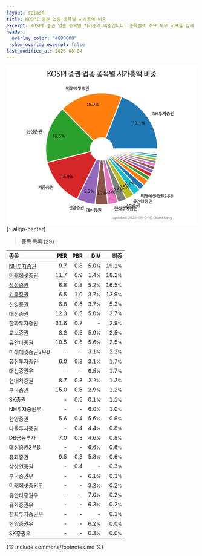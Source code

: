 ```yaml
---
layout: splash
title: KOSPI 증권 업종 종목별 시가총액 비중
excerpt: KOSPI 증권 업종 종목별 시가총액 비중입니다. 종목별로 주요 재무 지표를 함께 표시합니다.
header:
  overlay_color: "#800000"
  show_overlay_excerpt: false
last_modified_at: 2025-08-04
---
```



![KOSPI 증권 업종 종목별 시가총액 비중](/stats/sector/images/kospi_업종_증권_종목.png){: .align-center}


> **종목 목록 (29)**<a id="list"></a>

| **종목** | **PER** | **PBR** | **DIV** | **비중** |
| :------- | ------: | ------: | ------: | -------: |
| [NH투자증권](/005940/) | 9.7 | 0.8 | 5.0<small>%</small> | 19.1<small>%</small> |
| [미래에셋증권](/006800/) | 11.7 | 0.9 | 1.4<small>%</small> | 18.2<small>%</small> |
| [삼성증권](/016360/) | 6.8 | 0.8 | 5.2<small>%</small> | 16.5<small>%</small> |
| [키움증권](/039490/) | 6.5 | 1.0 | 3.7<small>%</small> | 13.9<small>%</small> |
| 신영증권 | 6.8 | 0.6 | 3.7<small>%</small> | 5.3<small>%</small> |
| 대신증권 | 12.3 | 0.5 | 5.0<small>%</small> | 3.7<small>%</small> |
| 한화투자증권 | 31.6 | 0.7 | - | 2.9<small>%</small> |
| 교보증권 | 8.2 | 0.5 | 5.9<small>%</small> | 2.5<small>%</small> |
| 유안타증권 | 10.5 | 0.5 | 5.6<small>%</small> | 2.5<small>%</small> |
| 미래에셋증권2우B | - | - | 3.1<small>%</small> | 2.2<small>%</small> |
| 유진투자증권 | 6.0 | 0.3 | 3.1<small>%</small> | 1.7<small>%</small> |
| 대신증권우 | - | - | 6.5<small>%</small> | 1.7<small>%</small> |
| 현대차증권 | 8.7 | 0.3 | 2.2<small>%</small> | 1.2<small>%</small> |
| 부국증권 | 15.0 | 0.6 | 2.9<small>%</small> | 1.2<small>%</small> |
| SK증권 | - | 0.5 | 0.1<small>%</small> | 1.1<small>%</small> |
| NH투자증권우 | - | - | 6.0<small>%</small> | 1.0<small>%</small> |
| 한양증권 | 5.6 | 0.4 | 5.6<small>%</small> | 0.9<small>%</small> |
| 다올투자증권 | - | 0.4 | 4.4<small>%</small> | 0.8<small>%</small> |
| DB금융투자 | 7.0 | 0.3 | 4.6<small>%</small> | 0.8<small>%</small> |
| 대신증권2우B | - | - | 6.6<small>%</small> | 0.6<small>%</small> |
| 유화증권 | 9.5 | 0.3 | 5.8<small>%</small> | 0.6<small>%</small> |
| 상상인증권 | - | 0.4 | - | 0.3<small>%</small> |
| 부국증권우 | - | - | 6.1<small>%</small> | 0.3<small>%</small> |
| 미래에셋증권우 | - | - | 3.2<small>%</small> | 0.2<small>%</small> |
| 유안타증권우 | - | - | 7.0<small>%</small> | 0.2<small>%</small> |
| 유화증권우 | - | - | 6.3<small>%</small> | 0.2<small>%</small> |
| 한화투자증권우 | - | - | - | 0.1<small>%</small> |
| 한양증권우 | - | - | 6.2<small>%</small> | 0.0<small>%</small> |
| SK증권우 | - | - | 0.3<small>%</small> | 0.0<small>%</small> |

{% include commons/footnotes.md %}